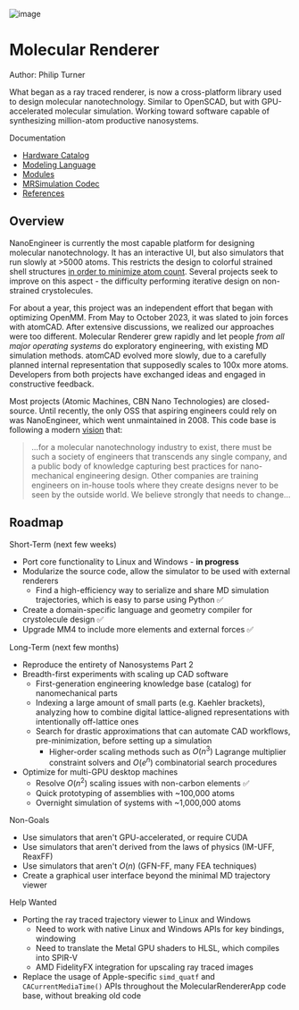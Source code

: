 
![image](https://github.com/philipturner/molecular-renderer/assets/71743241/d5585c84-7e4e-4507-841a-452fb68615d3)

# Molecular Renderer

Author: Philip Turner

What began as a ray traced renderer, is now a cross-platform library used to design molecular nanotechnology. Similar to OpenSCAD, but with GPU-accelerated molecular simulation. Working toward software capable of synthesizing million-atom productive nanosystems.

Documentation
- [Hardware Catalog](./Sources/HardwareCatalog/README.md)
- [Modeling Language](./Documentation/HDL.md)
- [Modules](./Documentation/Modules.md)
- [MRSimulation Codec](./Documentation/MRSimulation.md)
- [References](./Documentation/References.md)

## Overview

NanoEngineer is currently the most capable platform for designing molecular nanotechnology. It has an interactive UI, but also simulators that run slowly at >5000 atoms. This restricts the design to colorful strained shell structures [in order to minimize atom count](http://www.imm.org/research/parts/controller/). Several projects seek to improve on this aspect - the difficulty performing iterative design on non-strained crystolecules.

For about a year, this project was an independent effort that began with optimizing OpenMM. From May to October 2023, it was slated to join forces with atomCAD. After extensive discussions, we realized our approaches were too different. Molecular Renderer grew rapidly and let people _from all major operating systems_ do exploratory engineering, with existing MD simulation methods. atomCAD evolved more slowly, due to a carefully planned internal representation that supposedly scales to 100x more atoms. Developers from both projects have exchanged ideas and engaged in constructive feedback.

Most projects (Atomic Machines, CBN Nano Technologies) are closed-source. Until recently, the only OSS that aspiring engineers could rely on was NanoEngineer, which went unmaintained in 2008. This code base is following a modern [vision](https://github.com/atomCAD/atomCAD/wiki) that:

> ...for a molecular nanotechnology industry to exist, there must be such a society of engineers that transcends any single company, and a public body of knowledge capturing best practices for nano-mechanical engineering design. Other companies are training engineers on in-house tools where they create designs never to be seen by the outside world. We believe strongly that needs to change...

## Roadmap

Short-Term (next few weeks)
- Port core functionality to Linux and Windows - **in progress**
- Modularize the source code, allow the simulator to be used with external renderers
  - Find a high-efficiency way to serialize and share MD simulation trajectories, which is easy to parse using Python ✅
- Create a domain-specific language and geometry compiler for crystolecule design ✅
- Upgrade MM4 to include more elements and external forces ✅

Long-Term (next few months)
- Reproduce the entirety of Nanosystems Part 2
- Breadth-first experiments with scaling up CAD software
  - First-generation engineering knowledge base (catalog) for nanomechanical parts
  - Indexing a large amount of small parts (e.g. Kaehler brackets), analyzing how to combine digital lattice-aligned representations with intentionally off-lattice ones
  - Search for drastic approximations that can automate CAD workflows, pre-minimization, before setting up a simulation
    - Higher-order scaling methods such as $O(n^3)$ Lagrange multiplier constraint solvers and $O(e^n)$ combinatorial search procedures
- Optimize for multi-GPU desktop machines
  - Resolve $O(n^2)$ scaling issues with non-carbon elements ✅
  - Quick prototyping of assemblies with ~100,000 atoms
  - Overnight simulation of systems with ~1,000,000 atoms

Non-Goals
- Use simulators that aren't GPU-accelerated, or require CUDA
- Use simulators that aren't derived from the laws of physics (IM-UFF, ReaxFF)
- Use simulators that aren't $O(n)$ (GFN-FF, many FEA techniques)
- Create a graphical user interface beyond the minimal MD trajectory viewer

Help Wanted
- Porting the ray traced trajectory viewer to Linux and Windows
  - Need to work with native Linux and Windows APIs for key bindings, windowing
  - Need to translate the Metal GPU shaders to HLSL, which compiles into SPIR-V
  - AMD FidelityFX integration for upscaling ray traced images
- Replace the usage of Apple-specific `simd_quatf` and `CACurrentMediaTime()` APIs throughout the MolecularRendererApp code base, without breaking old code
